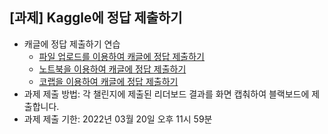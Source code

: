 
## [과제] Kaggle에 정답 제출하기 
- 캐글에 정답 제출하기 연습
  - [파일 업로드를 이용하여 캐글에 정답 제출하기](https://www.kaggle.com/t/5751b5412d5348d0b714d7b182e28d2a)
  - [노트북을 이용하여 캐글에 정답 제출하기](https://www.kaggle.com/t/549ddbfc65674f3bbd43d36d8b7ca11b)
  - [코랩을 이용하여 캐글에 정답 제출하기](https://www.kaggle.com/t/a4f1997d358b4c2d8fddb461968718db)
- 과제 제출 방법:  각 챌린지에 제출된 리더보드 결과를 화면 캡춰하여 블랙보드에 제출합니다.
- 과제 제출 기한: 2022년 03월 20일 오후 11시 59분
